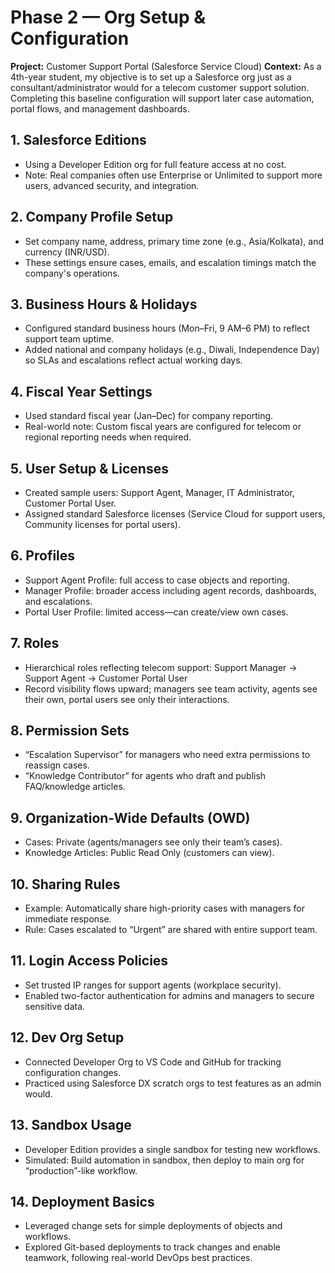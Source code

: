# Phase 2 — Org Setup & Configuration

**Project:** Customer Support Portal (Salesforce Service Cloud)
**Context:** As a 4th-year student, my objective is to set up a Salesforce org just as a consultant/administrator would for a telecom customer support solution. Completing this baseline configuration will support later case automation, portal flows, and management dashboards.


## 1. Salesforce Editions

* Using a Developer Edition org for full feature access at no cost.
* Note: Real companies often use Enterprise or Unlimited to support more users, advanced security, and integration.

## 2. Company Profile Setup

* Set company name, address, primary time zone (e.g., Asia/Kolkata), and currency (INR/USD).
* These settings ensure cases, emails, and escalation timings match the company's operations.

## 3. Business Hours & Holidays

* Configured standard business hours (Mon–Fri, 9 AM–6 PM) to reflect support team uptime.
* Added national and company holidays (e.g., Diwali, Independence Day) so SLAs and escalations reflect actual working days.

## 4. Fiscal Year Settings

* Used standard fiscal year (Jan–Dec) for company reporting.
* Real-world note: Custom fiscal years are configured for telecom or regional reporting needs when required.

## 5. User Setup & Licenses

* Created sample users: Support Agent, Manager, IT Administrator, Customer Portal User.
* Assigned standard Salesforce licenses (Service Cloud for support users, Community licenses for portal users).

## 6. Profiles

* Support Agent Profile: full access to case objects and reporting.
* Manager Profile: broader access including agent records, dashboards, and escalations.
* Portal User Profile: limited access—can create/view own cases.

## 7. Roles

* Hierarchical roles reflecting telecom support:
Support Manager → Support Agent → Customer Portal User
* Record visibility flows upward; managers see team activity, agents see their own, portal users see only their interactions.

## 8. Permission Sets

* “Escalation Supervisor” for managers who need extra permissions to reassign cases.
* “Knowledge Contributor” for agents who draft and publish FAQ/knowledge articles.

## 9. Organization-Wide Defaults (OWD)

* Cases: Private (agents/managers see only their team’s cases).
* Knowledge Articles: Public Read Only (customers can view).

## 10. Sharing Rules

* Example: Automatically share high-priority cases with managers for immediate response.
* Rule: Cases escalated to “Urgent” are shared with entire support team.

## 11. Login Access Policies

* Set trusted IP ranges for support agents (workplace security).
* Enabled two-factor authentication for admins and managers to secure sensitive data.

## 12. Dev Org Setup

* Connected Developer Org to VS Code and GitHub for tracking configuration changes.
* Practiced using Salesforce DX scratch orgs to test features as an admin would.

## 13. Sandbox Usage

* Developer Edition provides a single sandbox for testing new workflows.
* Simulated: Build automation in sandbox, then deploy to main org for “production”-like workflow.

## 14. Deployment Basics

* Leveraged change sets for simple deployments of objects and workflows.
* Explored Git-based deployments to track changes and enable teamwork, following real-world DevOps best practices.